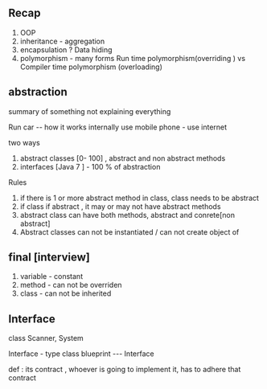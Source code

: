 ## Recap 
1. OOP
2. inheritance  - aggregation
3. encapsulation ? Data hiding 
4. polymorphism - many forms 
Run time polymorphism(overriding ) vs Compiler time polymorphism (overloading)



## abstraction 

summary of something 
not explaining everything 

Run car  -- how it works internally 
use mobile phone  - 
use internet 


two ways 
1. abstract classes [0- 100]  , abstract and non abstract methods 
2. interfaces  [Java 7 ] - 100 % of abstraction 




Rules 
1. if there is 1 or more abstract method in class, class needs to be abstract 
2. if class if abstract , it may or may not have abstract methods 
3. abstract class can have both methods, abstract and conrete[non abstract]
4. Abstract classes can not be instantiated / can not create object of


## final [interview]
1. variable - constant 
2. method - can not be overriden 
3. class - can not be inherited 


## Interface

class Scanner, System

Interface - type 
class blueprint ---  Interface 


def : its contract , whoever is going to implement it, has to adhere that contract  









